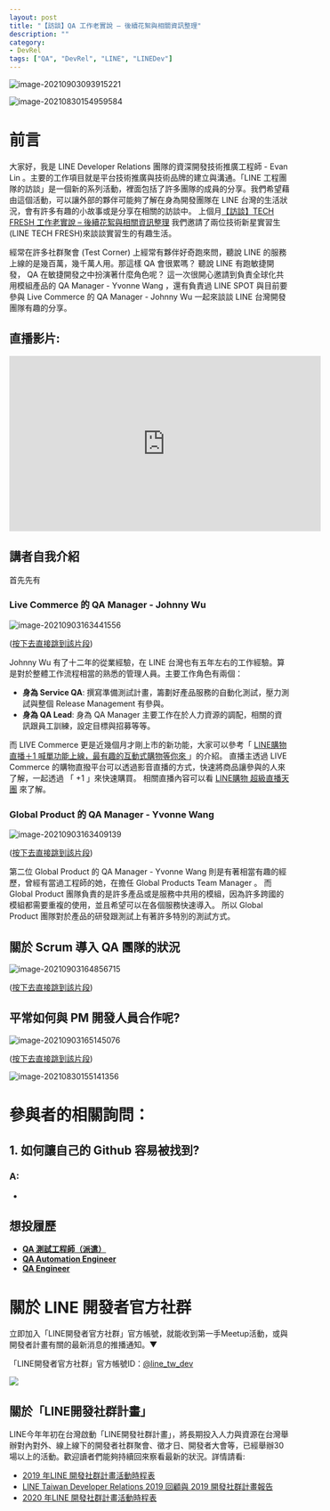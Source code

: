 ```yaml
---
layout: post
title: "【訪談】QA 工作老實說 – 後續花絮與相關資訊整理"
description: ""
category: 
- DevRel
tags: ["QA", "DevRel", "LINE", "LINEDev"]
---
```


![image-20210903093915221](../images/2021/image-20210903093915221.png)

![image-20210830154959584](../images/2021/image-20210830154959584.png)

# 前言

大家好，我是 LINE Developer Relations 團隊的資深開發技術推廣工程師 - Evan Lin 。主要的工作項目就是平台技術推廣與技術品牌的建立與溝通。「LINE 工程團隊的訪談」是一個新的系列活動，裡面包括了許多團隊的成員的分享。我們希望藉由這個活動，可以讓外部的夥伴可能夠了解在身為開發團隊在 LINE 台灣的生活狀況，會有許多有趣的小故事或是分享在相關的訪談中。 上個月[【訪談】TECH FRESH 工作老實說 – 後續花絮與相關資訊整理](https://engineering.linecorp.com/zh-hant/blog/what-is-tech-fresh-interview/) 我們邀請了兩位技術新星實習生(LINE TECH FRESH)來談談實習生的有趣生活。

經常在許多社群聚會 (Test Corner) 上經常有夥伴好奇跑來問，聽說 LINE 的服務上線的是幾百萬，幾千萬人用。那這樣 QA 會很累嗎？ 聽說 LINE 有跑敏捷開發， QA 在敏捷開發之中扮演著什麼角色呢？ 這一次很開心邀請到負責全球化共用模組產品的 QA Manager - Yvonne Wang ，還有負責過 LINE SPOT 與目前要參與 Live Commerce 的 QA Manager - Johnny Wu  一起來談談 LINE 台灣開發團隊有趣的分享。 

 

## 直播影片:

<iframe width="560" height="315" src="https://www.youtube.com/embed/NNc_L9Npsu0" title="YouTube video player" frameborder="0" allow="accelerometer; autoplay; clipboard-write; encrypted-media; gyroscope; picture-in-picture" allowfullscreen></iframe>

## 講者自我介紹

首先先有

### Live Commerce 的 QA Manager - Johnny Wu

![image-20210903163441556](../images/2021/image-20210903163441556.png)

([按下去直接跳到該片段](https://youtu.be/NNc_L9Npsu0?t=653))

Johnny Wu 有了十二年的從業經驗，在 LINE 台灣也有五年左右的工作經驗。算是對於整體工作流程相當的熟悉的管理人員。主要工作角色有兩個：

- **身為 Service QA**:  撰寫準備測試計畫，籌劃好產品服務的自動化測試，壓力測試與整個 Release Management 有參與。
- **身為 QA Lead**: 身為 QA Manager 主要工作在於人力資源的調配，相關的資訊跟員工訓練，設定目標與招募等等。



而 LIVE Commerce 更是近幾個月才剛上市的新功能，大家可以參考「 [LINE購物直播＋1 喊單功能上線，最有趣的互動式購物等你來 ](https://event-web.line.me/ectw/v2/article/Baw8pQ) 」的介紹。 直播主透過 LIVE Commerce 的購物直撥平台可以透過影音直播的方式，快速將商品讓參與的人來了解，一起透過 「 +1 」來快速購買。 相關直播內容可以看 [LINE購物 超級直播天團](https://event-web.line.me/ectw/publication/ef313846be6e89b76f3f21595110a9c7404b31ef9543c6bee27eaa567996ca99) 來了解。

### Global Product 的 QA Manager - Yvonne Wang

![image-20210903163409139](../images/2021/image-20210903163409139.png)

([按下去直接跳到該片段](https://youtu.be/NNc_L9Npsu0?t=859))

第二位 Global Product 的 QA Manager - Yvonne Wang 則是有著相當有趣的經歷，曾經有當過工程師的她，在擔任 Global Products Team Manager 。 而 Global Product 團隊負責的是許多產品或是服務中共用的模組，因為許多跨國的模組都需要重複的使用，並且希望可以在各個服務快速導入。 所以 Global Product 團隊對於產品的研發跟測試上有著許多特別的測試方式。

## 關於 Scrum 導入 QA 團隊的狀況

![image-20210903164856715](../images/2021/image-20210903164856715.png)

([按下去直接跳到該片段](https://youtu.be/NNc_L9Npsu0?t=1082))



## 平常如何與 PM 開發人員合作呢?

![image-20210903165145076](../images/2021/image-20210903165145076.png)

([按下去直接跳到該片段](https://youtu.be/NNc_L9Npsu0?t=1432))



![image-20210830155141356](../images/2021/image-20210830155141356.png)

# 參與者的相關詢問：


## 1. 如何讓自己的 Github 容易被找到?

###  A:

- 

## 想投履歷

- **[QA 測試工程師（派遣）]( https://m.104.com.tw/job/6o9hg)**
- **[QA Automation Engineer](https://careers.linecorp.com/jobs/18)** 
- **[QA Engineer](https://careers.linecorp.com/jobs/19)**

# 關於 LINE  開發者官方社群


立即加入「LINE開發者官方社群」官方帳號，就能收到第一手Meetup活動，或與開發者計畫有關的最新消息的推播通知。▼

「LINE開發者官方社群」官方帳號ID：[@line_tw_dev](https://lin.ee/s5RsZHo)

![](http://www.evanlin.com/images/2020/line-tw-dev-qr.png)

## 關於「LINE開發社群計畫」

LINE今年年初在台灣啟動「LINE開發社群計畫」，將長期投入人力與資源在台灣舉辦對內對外、線上線下的開發者社群聚會、徵才日、開發者大會等，已經舉辦30場以上的活動。歡迎讀者們能夠持續回來察看最新的狀況。詳情請看:

- [2019 年LINE 開發社群計畫活動時程表](https://engineering.linecorp.com/zh-hant/blog/line-taiwan-developer-relations-2019-plan/)
- [LINE Taiwan Developer Relations 2019 回顧與 2019 開發社群計畫報告](https://engineering.linecorp.com/zh-hant/blog/line-taiwan-developer-relations-2019/)
- [2020 年LINE 開發社群計畫活動時程表](https://engineering.linecorp.com/zh-hant/blog/2020-line-tw-devrel/)

